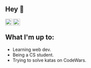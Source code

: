 ## Hey 👋

<a href="https://twitter.com/brnbbr">
  <img align="left" alt="Twitter" width="22px" src="https://cdn.jsdelivr.net/npm/simple-icons@v3/icons/twitter.svg" />
</a>
<a href="https://www.linkedin.com/in/baran-babur/">
  <img align="left" alt="LinkedIn" width="22px" src="https://cdn.jsdelivr.net/npm/simple-icons@v3/icons/linkedin.svg" />
</a>
<br />

## What I'm up to:
- Learning web dev.
- Being a CS student. 
- Trying to solve katas on CodeWars.
